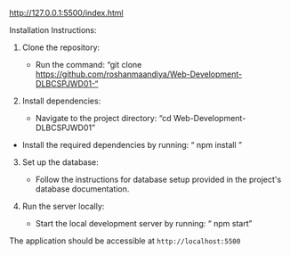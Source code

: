http://127.0.0.1:5500/index.html

Installation Instructions: 

1. Clone the repository:
   - Run the command:
“git clone https://github.com/roshanmaandiya/Web-Development-DLBCSPJWD01-“

2. Install dependencies:
   - Navigate to the project directory:
     “cd Web-Development-DLBCSPJWD01”
  
 - Install the required dependencies by running:
  “  npm install ”

3. Set up the database:
   - Follow the instructions for database setup provided in the project's database documentation.

4. Run the server locally:
   - Start the local development server by running:
    “ npm start”

  The application should be accessible at `http://localhost:5500`

